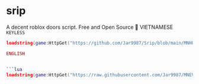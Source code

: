 # srip
A decent roblox doors script. Free and Open Source 🥶
VIETNAMESE ```KEYLESS```

```lua
loadstring(game:HttpGet("https://github.com/Jar9987/Srip/blob/main/MNHUBV1ENG"))()``` 

ENGLISH 


```lua
loadstring(game:HttpGet("https://raw.githubusercontent.com/Jar9987/MNEV/refs/heads/main/MAIN.LUA"))()```
